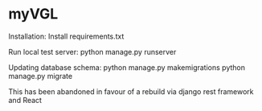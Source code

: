 # myVGL

Installation:
Install requirements.txt

Run local test server:
python manage.py runserver

Updating database schema: 
python manage.py makemigrations
python manage.py migrate


This has been abandoned in favour of a rebuild via django rest framework and React
